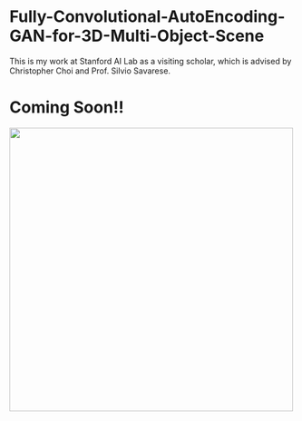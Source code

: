 # Fully-Convolutional-AutoEncoding-GAN-for-3D-Multi-Object-Scene
This is my work at Stanford AI Lab as a visiting scholar, which is advised by Christopher Choi and Prof. Silvio Savarese.

# Coming Soon!!

<img src="https://github.com/yunishi3/Fully-Convolutional-AutoEncoding-GAN-for-3D-Multi-Object-Scene/blob/master/Images/Interpolation.gif" width="500">
